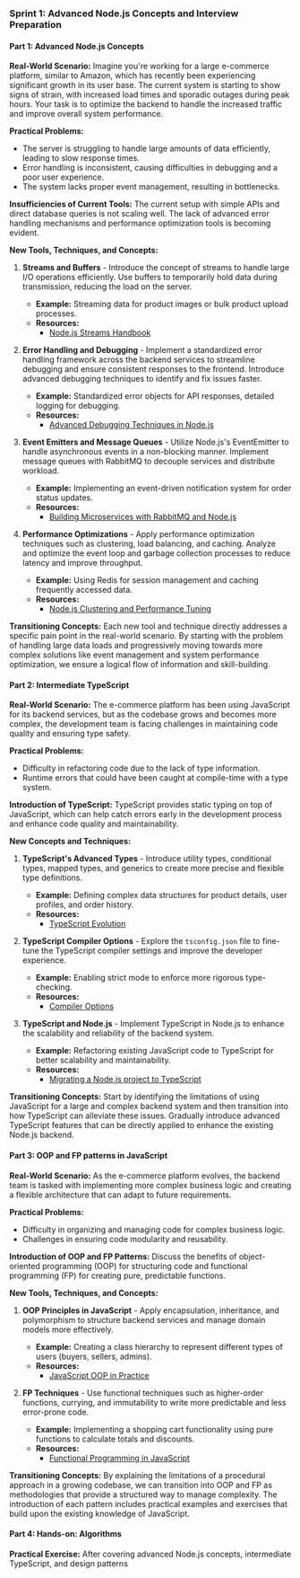 ### Sprint 1: Advanced Node.js Concepts and Interview Preparation

#### Part 1: Advanced Node.js Concepts

**Real-World Scenario:**
Imagine you're working for a large e-commerce platform, similar to Amazon, which has recently been experiencing significant growth in its user base. The current system is starting to show signs of strain, with increased load times and sporadic outages during peak hours. Your task is to optimize the backend to handle the increased traffic and improve overall system performance.

**Practical Problems:**
- The server is struggling to handle large amounts of data efficiently, leading to slow response times.
- Error handling is inconsistent, causing difficulties in debugging and a poor user experience.
- The system lacks proper event management, resulting in bottlenecks.

**Insufficiencies of Current Tools:**
The current setup with simple APIs and direct database queries is not scaling well. The lack of advanced error handling mechanisms and performance optimization tools is becoming evident.

**New Tools, Techniques, and Concepts:**

1. **Streams and Buffers** - Introduce the concept of streams to handle large I/O operations efficiently. Use buffers to temporarily hold data during transmission, reducing the load on the server.

   - **Example:** Streaming data for product images or bulk product upload processes.
   - **Resources:**
     - [Node.js Streams Handbook](https://github.com/substack/stream-handbook)

2. **Error Handling and Debugging** - Implement a standardized error handling framework across the backend services to streamline debugging and ensure consistent responses to the frontend. Introduce advanced debugging techniques to identify and fix issues faster.

   - **Example:** Standardized error objects for API responses, detailed logging for debugging.
   - **Resources:**
     - [Advanced Debugging Techniques in Node.js](https://www.youtube.com/watch?v=Xb_0awoShR8)

3. **Event Emitters and Message Queues** - Utilize Node.js's EventEmitter to handle asynchronous events in a non-blocking manner. Implement message queues with RabbitMQ to decouple services and distribute workload.

   - **Example:** Implementing an event-driven notification system for order status updates.
   - **Resources:**
     - [Building Microservices with RabbitMQ and Node.js](https://www.rabbitmq.com/tutorials/tutorial-one-javascript.html)

4. **Performance Optimizations** - Apply performance optimization techniques such as clustering, load balancing, and caching. Analyze and optimize the event loop and garbage collection processes to reduce latency and improve throughput.

   - **Example:** Using Redis for session management and caching frequently accessed data.
   - **Resources:**
     - [Node.js Clustering and Performance Tuning](https://nodejs.org/dist/latest-v14.x/docs/api/cluster.html)

**Transitioning Concepts:**
Each new tool and technique directly addresses a specific pain point in the real-world scenario. By starting with the problem of handling large data loads and progressively moving towards more complex solutions like event management and system performance optimization, we ensure a logical flow of information and skill-building.

#### Part 2: Intermediate TypeScript

**Real-World Scenario:**
The e-commerce platform has been using JavaScript for its backend services, but as the codebase grows and becomes more complex, the development team is facing challenges in maintaining code quality and ensuring type safety.

**Practical Problems:**
- Difficulty in refactoring code due to the lack of type information.
- Runtime errors that could have been caught at compile-time with a type system.

**Introduction of TypeScript:**
TypeScript provides static typing on top of JavaScript, which can help catch errors early in the development process and enhance code quality and maintainability.

**New Concepts and Techniques:**

1. **TypeScript's Advanced Types** - Introduce utility types, conditional types, mapped types, and generics to create more precise and flexible type definitions.

   - **Example:** Defining complex data structures for product details, user profiles, and order history.
   - **Resources:**
     - [TypeScript Evolution](https://www.typescriptlang.org/docs/handbook/release-notes/typescript-2-8.html)

2. **TypeScript Compiler Options** - Explore the `tsconfig.json` file to fine-tune the TypeScript compiler settings and improve the developer experience.

   - **Example:** Enabling strict mode to enforce more rigorous type-checking.
   - **Resources:**
     - [Compiler Options](https://www.typescriptlang.org/docs/handbook/compiler-options.html)

3. **TypeScript and Node.js** - Implement TypeScript in Node.js to enhance the scalability and reliability of the backend system.

   - **Example:** Refactoring existing JavaScript code to TypeScript for better scalability and maintainability.
   - **Resources:**
     - [Migrating a Node.js project to TypeScript](https://levelup.gitconnected.com/typescript-node-starter-1a2e3e7ccaec)

**Transitioning Concepts:**
Start by identifying the limitations of using JavaScript for a large and complex backend system and then transition into how TypeScript can alleviate these issues. Gradually introduce advanced TypeScript features that can be directly applied to enhance the existing Node.js backend.

#### Part 3: OOP and FP patterns in JavaScript

**Real-World Scenario:**
As the e-commerce platform evolves, the backend team is tasked with implementing more complex business logic and creating a flexible architecture that can adapt to future requirements.

**Practical Problems:**
- Difficulty in organizing and managing code for complex business logic.
- Challenges in ensuring code modularity and reusability.

**Introduction of OOP and FP Patterns:**
Discuss the benefits of object-oriented programming (OOP) for structuring code and functional programming (FP) for creating pure, predictable functions.

**New Tools, Techniques, and Concepts:**

1. **OOP Principles in JavaScript** - Apply encapsulation, inheritance, and polymorphism to structure backend services and manage domain models more effectively.

   - **Example:** Creating a class hierarchy to represent different types of users (buyers, sellers, admins).
   - **Resources:**
     - [JavaScript OOP in Practice](https://www.youtube.com/watch?v=PFmuCDHHpwk)

2. **FP Techniques** - Use functional techniques such as higher-order functions, currying, and immutability to write more predictable and less error-prone code.

   - **Example:** Implementing a shopping cart functionality using pure functions to calculate totals and discounts.
   - **Resources:**
     - [Functional Programming in JavaScript](https://www.youtube.com/watch?v=e-5obm1G_FY)

**Transitioning Concepts:**
By explaining the limitations of a procedural approach in a growing codebase, we can transition into OOP and FP as methodologies that provide a structured way to manage complexity. The introduction of each pattern includes practical examples and exercises that build upon the existing knowledge of JavaScript.

#### Part 4: Hands-on: Algorithms

**Practical Exercise:**
After covering advanced Node.js concepts, intermediate TypeScript, and design patterns
